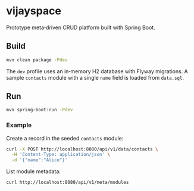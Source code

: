 # vijayspace

Prototype meta‑driven CRUD platform built with Spring Boot.

## Build

```bash
mvn clean package -Pdev
```

The `dev` profile uses an in‑memory H2 database with Flyway migrations. A sample
`contacts` module with a single `name` field is loaded from `data.sql`.

## Run

```bash
mvn spring-boot:run -Pdev
```

### Example

Create a record in the seeded `contacts` module:

```bash
curl -X POST http://localhost:8080/api/v1/data/contacts \
  -H 'Content-Type: application/json' \
  -d '{"name":"Alice"}'
```

List module metadata:

```bash
curl http://localhost:8080/api/v1/meta/modules
```

